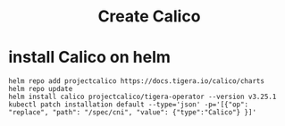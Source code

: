 <h1 align="center"> Create Calico </h1>

# install Calico on helm

```shell
helm repo add projectcalico https://docs.tigera.io/calico/charts
helm repo update
helm install calico projectcalico/tigera-operator --version v3.25.1
kubectl patch installation default --type='json' -p='[{"op": "replace", "path": "/spec/cni", "value": {"type":"Calico"} }]'
```